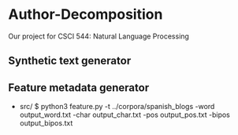 # Author-Decomposition
Our project for CSCI 544: Natural Language Processing

## Synthetic text generator

## Feature metadata generator
* src/ $ python3 feature.py -t ../corpora/spanish_blogs -word output_word.txt -char output_char.txt -pos output_pos.txt -bipos output_bipos.txt
